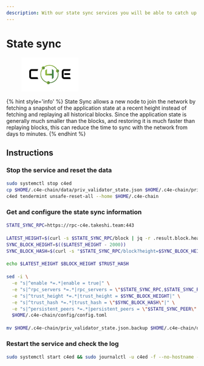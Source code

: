 ```yaml
---
description: With our state sync services you will be able to catch up latest chain block in matter of minutes
---
```


# State sync

<figure><img src="https://github.com/takeshi-val/Logo/raw/main/chain4energy.png" width="150" alt=""><figcaption></figcaption></figure>

{% hint style='info' %}
State Sync allows a new node to join the network by fetching a snapshot of the application state 
at a recent height instead of fetching and replaying all historical blocks. Since the 
application state is generally much smaller than the blocks, and restoring it is much 
faster than replaying blocks, this can reduce the time to sync with the network from days to minutes.
{% endhint %}

## Instructions

### Stop the service and reset the data

```bash
sudo systemctl stop c4ed
cp $HOME/.c4e-chain/data/priv_validator_state.json $HOME/.c4e-chain/priv_validator_state.json.backup
c4ed tendermint unsafe-reset-all --home $HOME/.c4e-chain
```

### Get and configure the state sync information

```bash
STATE_SYNC_RPC=https://rpc-c4e.takeshi.team:443

LATEST_HEIGHT=$(curl -s $STATE_SYNC_RPC/block | jq -r .result.block.header.height)
SYNC_BLOCK_HEIGHT=$(($LATEST_HEIGHT - 2000))
SYNC_BLOCK_HASH=$(curl -s "$STATE_SYNC_RPC/block?height=$SYNC_BLOCK_HEIGHT" | jq -r .result.block_id.hash)

echo $LATEST_HEIGHT $BLOCK_HEIGHT $TRUST_HASH

sed -i \
  -e "s|^enable *=.*|enable = true|" \
  -e "s|^rpc_servers *=.*|rpc_servers = \"$STATE_SYNC_RPC,$STATE_SYNC_RPC\"|" \
  -e "s|^trust_height *=.*|trust_height = $SYNC_BLOCK_HEIGHT|" \
  -e "s|^trust_hash *=.*|trust_hash = \"$SYNC_BLOCK_HASH\"|" \
  -e "s|^persistent_peers *=.*|persistent_peers = \"$STATE_SYNC_PEER\"|" \
  $HOME/.c4e-chain/config/config.toml

mv $HOME/.c4e-chain/priv_validator_state.json.backup $HOME/.c4e-chain/data/priv_validator_state.json
```



### Restart the service and check the log

```bash
sudo systemctl start c4ed && sudo journalctl -u c4ed -f --no-hostname -o cat
```
